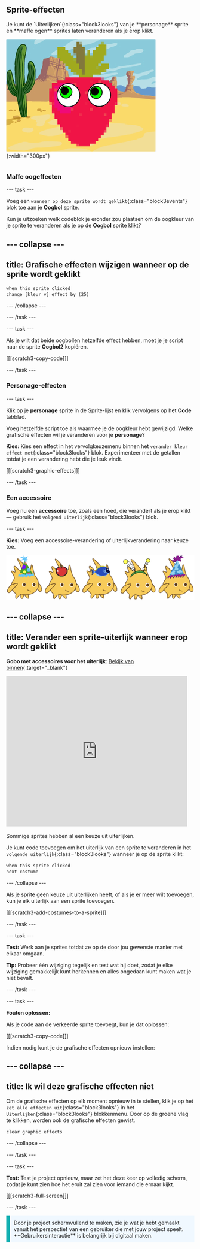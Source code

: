 ## Sprite-effecten

<div style="display: flex; flex-wrap: wrap">
<div style="flex-basis: 200px; flex-grow: 1; margin-right: 15px;">
Je kunt de `Uiterlijken`{:class="block3looks"} van je **personage** sprite en **maffe ogen** sprites laten veranderen als je erop klikt.
</div>
<div>

![Een personage en ogen met grafische effecten.](images/character-graphic-effects.png){:width="300px"}    

</div>
</div>

### Maffe oogeffecten

--- task ---

Voeg een `wanneer op deze sprite wordt geklikt`{:class="block3events"} blok toe aan je **Oogbol** sprite.

Kun je uitzoeken welk codeblok je eronder zou plaatsen om de oogkleur van je sprite te veranderen als je op de **Oogbol** sprite klikt?

--- collapse ---
---
title: Grafische effecten wijzigen wanneer op de sprite wordt geklikt
---

```blocks3
when this sprite clicked  
change [kleur v] effect by (25)
```

--- /collapse ---

--- /task ---

--- task ---

Als je wilt dat beide oogbollen hetzelfde effect hebben, moet je je script naar de sprite **Oogbol2** kopiëren.

[[[scratch3-copy-code]]]

--- /task ---

### Personage-effecten

--- task ---

Klik op je **personage** sprite in de Sprite-lijst en klik vervolgens op het **Code** tabblad.

Voeg hetzelfde script toe als waarmee je de oogkleur hebt gewijzigd. Welke grafische effecten wil je veranderen voor je **personage**?

**Kies:** Kies een effect in het vervolgkeuzemenu binnen het `verander kleur effect met`{:class="block3looks"} blok. Experimenteer met de getallen totdat je een verandering hebt die je leuk vindt.

[[[scratch3-graphic-effects]]]

--- /task ---

### Een accessoire

Voeg nu een **accessoire** toe, zoals een hoed, die verandert als je erop klikt — gebruik het `volgend uiterlijk`{:class="block3looks"} blok.

--- task ---

**Kies:** Voeg een accessoire-verandering of uiterlijkverandering naar keuze toe.

![Sprites met accessoires.](images/accessory-sprite.png)

--- collapse ---
---
title: Verander een sprite-uiterlijk wanneer erop wordt geklikt
---

**Gobo met accessoires voor het uiterlijk**: [Bekijk van binnen](https://scratch.mit.edu/projects/496334057/editor){:target="_blank"}
<div class="scratch-preview">
<iframe allowtransparency="true" width="485" height="402" src="https://scratch.mit.edu/projects/embed/496334057/?autostart=false" frameborder="0"></iframe>
</div>

Sommige sprites hebben al een keuze uit uiterlijken.

Je kunt code toevoegen om het uiterlijk van een sprite te veranderen in het `volgende uiterlijk`{:class="block3looks"} wanneer je op de sprite klikt:

```blocks3
when this sprite clicked
next costume
```

--- /collapse ---

Als je sprite geen keuze uit uiterlijken heeft, of als je er meer wilt toevoegen, kun je elk uiterlijk aan een sprite toevoegen.

[[[scratch3-add-costumes-to-a-sprite]]]

--- /task ---

--- task ---

**Test:** Werk aan je sprites totdat ze op de door jou gewenste manier met elkaar omgaan.

**Tip:** Probeer één wijziging tegelijk en test wat hij doet, zodat je elke wijziging gemakkelijk kunt herkennen en alles ongedaan kunt maken wat je niet bevalt.

--- /task ---

--- task ---

**Fouten oplossen:**

Als je code aan de verkeerde sprite toevoegt, kun je dat oplossen:

[[[scratch3-copy-code]]]

Indien nodig kunt je de grafische effecten opnieuw instellen:

--- collapse ---
---
title: Ik wil deze grafische effecten niet
---

Om de grafische effecten op elk moment opnieuw in te stellen, klik je op het `zet alle effecten uit`{:class="block3looks"} in het `Uiterlijken`{:class="block3looks"} blokkenmenu. Door op de groene vlag te klikken, worden ook de grafische effecten gewist.

```blocks3
clear graphic effects
```
--- /collapse ---

--- /task ---

--- task ---

**Test:** Test je project opnieuw, maar zet het deze keer op volledig scherm, zodat je kunt zien hoe het eruit zal zien voor iemand die ernaar kijkt.

[[[scratch3-full-screen]]]

--- /task ---

<p style="border-left: solid; border-width:10px; border-color: #0faeb0; background-color: aliceblue; padding: 10px;">
Door je project schermvullend te maken, zie je wat je hebt gemaakt vanuit het perspectief van een gebruiker die met jouw project speelt. **Gebruikersinteractie** is belangrijk bij digitaal maken. 
</p>


